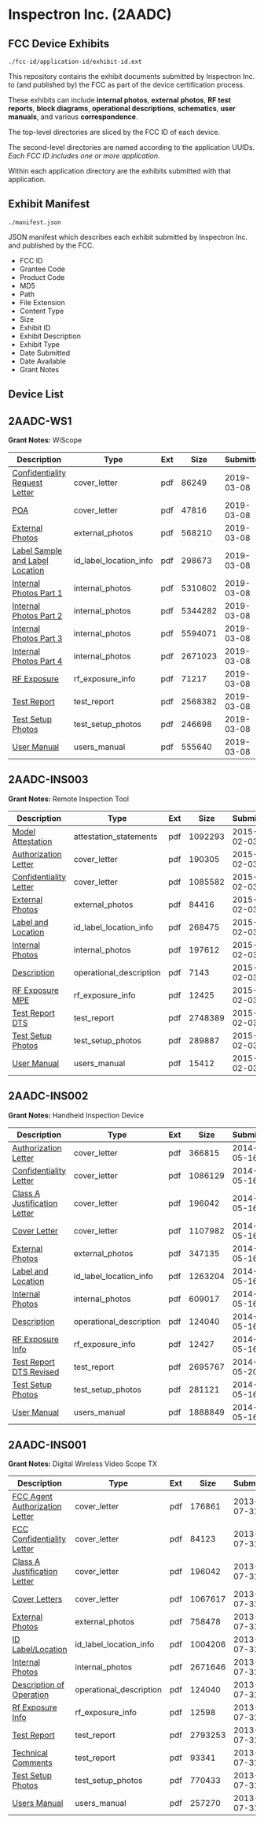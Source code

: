 # Inspectron Inc. (2AADC)
## FCC Device Exhibits

```
./fcc-id/application-id/exhibit-id.ext
```

This repository contains the exhibit documents submitted by Inspectron Inc. to (and published by) the FCC as part of the device certification process.

These exhibits can include **internal photos**, **external photos**, **RF test reports**, **block diagrams**, **operational descriptions**, **schematics**, **user manuals**, and various **correspondence**.

The top-level directories are sliced by the FCC ID of each device.

The second-level directories are named according to the application UUIDs. *Each FCC ID includes one or more application.*

Within each application directory are the exhibits submitted with that application. 

## Exhibit Manifest

```
./manifest.json
```

JSON manifest which describes each exhibit submitted by Inspectron Inc. and published by the FCC.

- FCC ID
- Grantee Code
- Product Code
- MD5
- Path
- File Extension
- Content Type
- Size
- Exhibit ID
- Exhibit Description
- Exhibit Type
- Date Submitted
- Date Available
- Grant Notes

## Device List
## 2AADC-WS1
**Grant Notes:** WiScope

| Description | Type | Ext | Size | Submitted | Available |
| ----------- | ---- | --- | ---- | --------- | --------- |
| [Confidentiality Request Letter](2AADC-WS1/aac4e6ca20b30d15bb11057862cc2c86/4196005.pdf) | cover_letter | pdf | 86249 | 2019-03-08 | 2019-03-08 |
| [POA](2AADC-WS1/aac4e6ca20b30d15bb11057862cc2c86/4196006.pdf) | cover_letter | pdf | 47816 | 2019-03-08 | 2019-03-08 |
| [External Photos](2AADC-WS1/aac4e6ca20b30d15bb11057862cc2c86/4196004.pdf) | external_photos | pdf | 568210 | 2019-03-08 | 2019-03-08 |
| [Label Sample and Label Location](2AADC-WS1/aac4e6ca20b30d15bb11057862cc2c86/4196013.pdf) | id_label_location_info | pdf | 298673 | 2019-03-08 | 2019-03-08 |
| [Internal Photos Part 1](2AADC-WS1/aac4e6ca20b30d15bb11057862cc2c86/4196009.pdf) | internal_photos | pdf | 5310602 | 2019-03-08 | 2019-03-08 |
| [Internal Photos Part 2](2AADC-WS1/aac4e6ca20b30d15bb11057862cc2c86/4196010.pdf) | internal_photos | pdf | 5344282 | 2019-03-08 | 2019-03-08 |
| [Internal Photos Part 3](2AADC-WS1/aac4e6ca20b30d15bb11057862cc2c86/4196011.pdf) | internal_photos | pdf | 5594071 | 2019-03-08 | 2019-03-08 |
| [Internal Photos Part 4](2AADC-WS1/aac4e6ca20b30d15bb11057862cc2c86/4196012.pdf) | internal_photos | pdf | 2671023 | 2019-03-08 | 2019-03-08 |
| [RF Exposure](2AADC-WS1/aac4e6ca20b30d15bb11057862cc2c86/4196007.pdf) | rf_exposure_info | pdf | 71217 | 2019-03-08 | 2019-03-08 |
| [Test Report](2AADC-WS1/aac4e6ca20b30d15bb11057862cc2c86/4196008.pdf) | test_report | pdf | 2568382 | 2019-03-08 | 2019-03-08 |
| [Test Setup Photos](2AADC-WS1/aac4e6ca20b30d15bb11057862cc2c86/4196014.pdf) | test_setup_photos | pdf | 246698 | 2019-03-08 | 2019-03-08 |
| [User Manual](2AADC-WS1/aac4e6ca20b30d15bb11057862cc2c86/4196015.pdf) | users_manual | pdf | 555640 | 2019-03-08 | 2019-03-08 |
## 2AADC-INS003
**Grant Notes:** Remote Inspection Tool

| Description | Type | Ext | Size | Submitted | Available |
| ----------- | ---- | --- | ---- | --------- | --------- |
| [Model Attestation](2AADC-INS003/a5f36b0e5576e217a6df5747388ba71a/2522324.pdf) | attestation_statements | pdf | 1092293 | 2015-02-03 | 2015-02-06 |
| [Authorization Letter](2AADC-INS003/a5f36b0e5576e217a6df5747388ba71a/2522322.pdf) | cover_letter | pdf | 190305 | 2015-02-03 | 2015-02-06 |
| [Confidentiality Letter](2AADC-INS003/a5f36b0e5576e217a6df5747388ba71a/2522323.pdf) | cover_letter | pdf | 1085582 | 2015-02-03 | 2015-02-06 |
| [External Photos](2AADC-INS003/a5f36b0e5576e217a6df5747388ba71a/2522326.pdf) | external_photos | pdf | 84416 | 2015-02-03 | 2015-02-06 |
| [Label and Location](2AADC-INS003/a5f36b0e5576e217a6df5747388ba71a/2522328.pdf) | id_label_location_info | pdf | 268475 | 2015-02-03 | 2015-02-06 |
| [Internal Photos](2AADC-INS003/a5f36b0e5576e217a6df5747388ba71a/2522327.pdf) | internal_photos | pdf | 197612 | 2015-02-03 | 2015-02-06 |
| [Description](2AADC-INS003/a5f36b0e5576e217a6df5747388ba71a/2522329.pdf) | operational_description | pdf | 7143 | 2015-02-03 | 2015-02-06 |
| [RF Exposure MPE](2AADC-INS003/a5f36b0e5576e217a6df5747388ba71a/2522331.pdf) | rf_exposure_info | pdf | 12425 | 2015-02-03 | 2015-02-06 |
| [Test Report DTS](2AADC-INS003/a5f36b0e5576e217a6df5747388ba71a/2522333.pdf) | test_report | pdf | 2748389 | 2015-02-03 | 2015-02-06 |
| [Test Setup Photos](2AADC-INS003/a5f36b0e5576e217a6df5747388ba71a/2522334.pdf) | test_setup_photos | pdf | 289887 | 2015-02-03 | 2015-02-06 |
| [User Manual](2AADC-INS003/a5f36b0e5576e217a6df5747388ba71a/2522335.pdf) | users_manual | pdf | 15412 | 2015-02-03 | 2015-02-06 |
## 2AADC-INS002
**Grant Notes:** Handheld Inspection Device

| Description | Type | Ext | Size | Submitted | Available |
| ----------- | ---- | --- | ---- | --------- | --------- |
| [Authorization Letter](2AADC-INS002/844e08e5e788dec803a166de7d61aa53/2269871.pdf) | cover_letter | pdf | 366815 | 2014-05-16 | 2014-05-16 |
| [Confidentiality Letter](2AADC-INS002/844e08e5e788dec803a166de7d61aa53/2269872.pdf) | cover_letter | pdf | 1086129 | 2014-05-16 | 2014-05-16 |
| [Class A Justification Letter](2AADC-INS002/844e08e5e788dec803a166de7d61aa53/2029661.pdf) | cover_letter | pdf | 196042 | 2014-05-16 | 2014-05-16 |
| [Cover Letter](2AADC-INS002/844e08e5e788dec803a166de7d61aa53/2269874.pdf) | cover_letter | pdf | 1107982 | 2014-05-16 | 2014-05-16 |
| [External Photos](2AADC-INS002/844e08e5e788dec803a166de7d61aa53/2269876.pdf) | external_photos | pdf | 347135 | 2014-05-16 | 2014-05-16 |
| [Label and Location](2AADC-INS002/844e08e5e788dec803a166de7d61aa53/2269878.pdf) | id_label_location_info | pdf | 1263204 | 2014-05-16 | 2014-05-16 |
| [Internal Photos](2AADC-INS002/844e08e5e788dec803a166de7d61aa53/2269877.pdf) | internal_photos | pdf | 609017 | 2014-05-16 | 2014-05-16 |
| [Description](2AADC-INS002/844e08e5e788dec803a166de7d61aa53/2029673.pdf) | operational_description | pdf | 124040 | 2014-05-16 | 2014-05-16 |
| [RF Exposure Info](2AADC-INS002/844e08e5e788dec803a166de7d61aa53/2269881.pdf) | rf_exposure_info | pdf | 12427 | 2014-05-16 | 2014-05-16 |
| [Test Report DTS Revised](2AADC-INS002/844e08e5e788dec803a166de7d61aa53/2272020.pdf) | test_report | pdf | 2695767 | 2014-05-20 | 2014-05-16 |
| [Test Setup Photos](2AADC-INS002/844e08e5e788dec803a166de7d61aa53/2269884.pdf) | test_setup_photos | pdf | 281121 | 2014-05-16 | 2014-05-16 |
| [User Manual](2AADC-INS002/844e08e5e788dec803a166de7d61aa53/2269885.pdf) | users_manual | pdf | 1888849 | 2014-05-16 | 2014-05-16 |
## 2AADC-INS001
**Grant Notes:** Digital Wireless Video Scope TX

| Description | Type | Ext | Size | Submitted | Available |
| ----------- | ---- | --- | ---- | --------- | --------- |
| [FCC Agent Authorization Letter](2AADC-INS001/a8026c7740271e9d8dd4a854b2ee6858/2029659.pdf) | cover_letter | pdf | 176861 | 2013-07-31 | 2013-07-31 |
| [FCC Confidentiality Letter](2AADC-INS001/a8026c7740271e9d8dd4a854b2ee6858/2029660.pdf) | cover_letter | pdf | 84123 | 2013-07-31 | 2013-07-31 |
| [Class A Justification Letter](2AADC-INS001/a8026c7740271e9d8dd4a854b2ee6858/2029661.pdf) | cover_letter | pdf | 196042 | 2013-07-31 | 2013-07-31 |
| [Cover Letters](2AADC-INS001/a8026c7740271e9d8dd4a854b2ee6858/2029672.pdf) | cover_letter | pdf | 1067617 | 2013-07-31 | 2013-07-31 |
| [External Photos](2AADC-INS001/a8026c7740271e9d8dd4a854b2ee6858/2029665.pdf) | external_photos | pdf | 758478 | 2013-07-31 | 2013-07-31 |
| [ID Label/Location](2AADC-INS001/a8026c7740271e9d8dd4a854b2ee6858/2029666.pdf) | id_label_location_info | pdf | 1004206 | 2013-07-31 | 2013-07-31 |
| [Internal Photos](2AADC-INS001/a8026c7740271e9d8dd4a854b2ee6858/2029667.pdf) | internal_photos | pdf | 2671646 | 2013-07-31 | 2013-07-31 |
| [Description of Operation](2AADC-INS001/a8026c7740271e9d8dd4a854b2ee6858/2029673.pdf) | operational_description | pdf | 124040 | 2013-07-31 | 2013-07-31 |
| [Rf Exposure Info](2AADC-INS001/a8026c7740271e9d8dd4a854b2ee6858/2029671.pdf) | rf_exposure_info | pdf | 12598 | 2013-07-31 | 2013-07-31 |
| [Test Report](2AADC-INS001/a8026c7740271e9d8dd4a854b2ee6858/2029669.pdf) | test_report | pdf | 2793253 | 2013-07-31 | 2013-07-31 |
| [Technical Comments](2AADC-INS001/a8026c7740271e9d8dd4a854b2ee6858/2029670.pdf) | test_report | pdf | 93341 | 2013-07-31 | 2013-07-31 |
| [Test Setup Photos](2AADC-INS001/a8026c7740271e9d8dd4a854b2ee6858/2029668.pdf) | test_setup_photos | pdf | 770433 | 2013-07-31 | 2013-07-31 |
| [Users Manual](2AADC-INS001/a8026c7740271e9d8dd4a854b2ee6858/2029674.pdf) | users_manual | pdf | 257270 | 2013-07-31 | 2013-07-31 |
